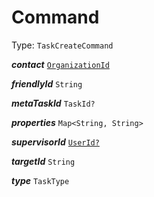 

# Command

Type: `TaskCreateCommand`  
<article>

***contact*** [`OrganizationId`](/docs/organizationid--page#organizationid) 

</article>
<article>

***friendlyId*** `String` 

</article>
<article>

***metaTaskId*** `TaskId?` 

</article>
<article>

***properties*** `Map<String, String>` 

</article>
<article>

***supervisorId*** [`UserId?`](/docs/userid--page#userid) 

</article>
<article>

***targetId*** `String` 

</article>
<article>

***type*** `TaskType` 

</article>

